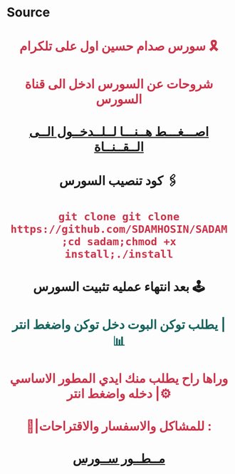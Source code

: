 
# Source 

# <p align="center" style="color:#cb3349" >سورس صدام حسين اول على تلكرام 🎗️

# <p align="center" style="color:#cb3349" > شروحات عن السورس ادخل الى قناة السورس

# <p align="center" style="color:#cb3349" > [اصـــغـــط هــنـــا لــلــدخــول الــى الــقــنــاة](https://telegram.me/ZnNn) <br>

# <p align="center"> كود تنصيب السورس 🖇

 # <p align="center" style="color:#cb3349" > ``git clone git clone https://github.com/SDAMHOSIN/SADAM ;cd sadam;chmod +x install;./install``

# <p align="center"> بعد انتهاء عمليه تثبيت السورس 🕹

# <p align="center" style="color: #14635c;" >يطلب توكن البوت دخل توكن واضغط انتر |📊

 

# <p align="center" style="color:#cb3349" > وراها راح يطلب منك ايدي المطور الاساسي دخله واضغط انتر |⚙️

# <p align="center" style="color:#cb3349" > 💬|للمشاكل والاسفسار والاقتراحات :

  

# <p align="center" style="color:#cb3349" > [مــطــور ســورس](https://telegram.me/M0000) <br>

  

  

